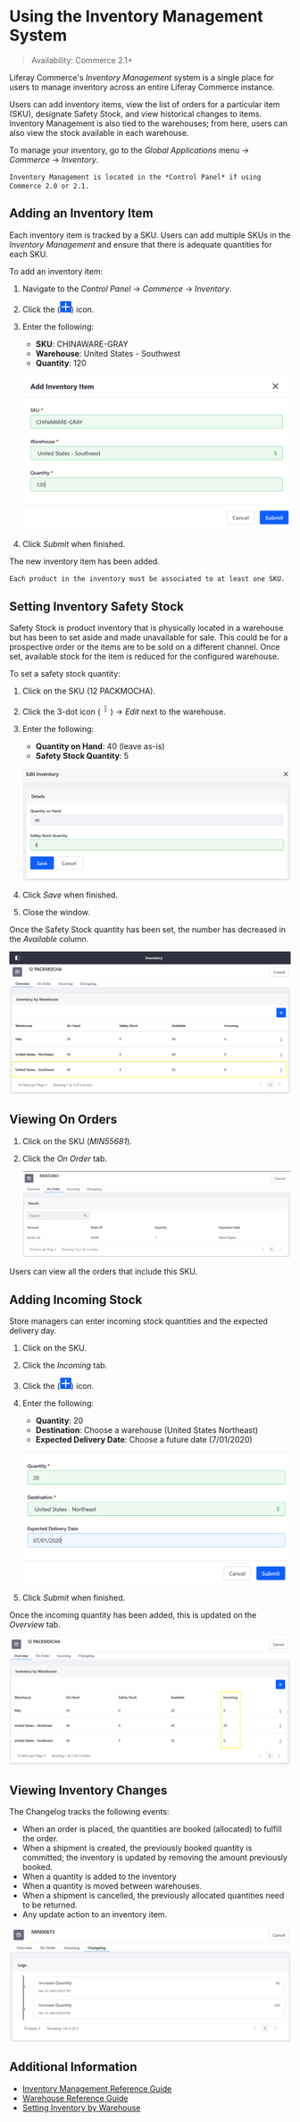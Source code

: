 # Using the Inventory Management System

> Availability: Commerce 2.1+

Liferay Commerce's _Inventory Management_ system is a single place for users to manage inventory across an entire Liferay Commerce instance.

Users can add inventory items, view the list of orders for a particular item (SKU), designate Safety Stock, and view historical changes to items. Inventory Management is also tied to the warehouses; from here, users can also view the stock available in each warehouse.

To manage your inventory, go to the _Global Applications_ menu &rarr; _Commerce_ &rarr; _Inventory_.

```{note}
Inventory Management is located in the *Control Panel* if using Commerce 2.0 or 2.1.
```

## Adding an Inventory Item

Each inventory item is tracked by a SKU. Users can add multiple SKUs in the _Inventory Management_ and ensure that there is adequate quantities for each SKU.

To add an inventory item:

1. Navigate to the _Control Panel_ &rarr; _Commerce_ &rarr; _Inventory_.
1. Click the (![Add Icon](../images/icon-add.png)) icon.
1. Enter the following:

    * **SKU**: CHINAWARE-GRAY
    * **Warehouse**: United States - Southwest
    * **Quantity**: 120

    ![Add a new inventory item.](./using-the-inventory-management-system/images/01.png)

1. Click _Submit_ when finished.

The new inventory item has been added.

```{important}
Each product in the inventory must be associated to at least one SKU.
```

## Setting Inventory Safety Stock

Safety Stock is product inventory that is physically located in a warehouse but has been to set aside and made unavailable for sale. This could be for a prospective order or the items are to be sold on a different channel. Once set, available stock for the item is reduced for the configured warehouse.

To set a safety stock quantity:

1. Click on the SKU (12 PACKMOCHA).
1. Click the 3-dot icon (![Actions](../images/icon-actions.png)) &rarr; _Edit_ next to the warehouse.
1. Enter the following:

   * **Quantity on Hand**: 40 (leave as-is)
   * **Safety Stock Quantity**: 5

    ![Set a safety stock quantity.](./using-the-inventory-management-system/images/02.png)

1. Click _Save_ when finished.
1. Close the window.

Once the Safety Stock quantity has been set, the number has decreased in the _Available_ column.

![Setting a safety stock quantity reduces the available stock in that warehouse.](./using-the-inventory-management-system/images/03.png)

## Viewing On Orders

1. Click on the SKU (_MIN55681_).
1. Click the _On Order_ tab.

    ![Setting a safety stock quantity reduces the available stock in that warehouse.](./using-the-inventory-management-system/images/06.png)

Users can view all the orders that include this SKU.

## Adding Incoming Stock

Store managers can enter incoming stock quantities and the expected delivery day.

1. Click on the SKU.
1. Click the _Incoming_ tab.
1. Click the (![Add Icon](../images/icon-add.png)) icon.
1. Enter the following:

    * **Quantity**: 20
    * **Destination**: Choose a warehouse (United States Northeast)
    * **Expected Delivery Date**: Choose a future date (7/01/2020)

    ![Add incoming stock.](./using-the-inventory-management-system/images/04.png)

1. Click _Submit_ when finished.

Once the incoming quantity has been added, this is updated on the _Overview_ tab.

![The incoming stock quantity is updated on the SKU's Overview tab.](./using-the-inventory-management-system/images/05.png)

## Viewing Inventory Changes

The Changelog tracks the following events:

* When an order is placed, the quantities are booked (allocated) to fulfill the order.
* When a shipment is created, the previously booked quantity is committed; the inventory is updated by removing the amount previously booked.
* When a quantity is added to the inventory
* When a quantity is moved between warehouses.
* When a shipment is cancelled, the previously allocated quantities need to be returned.
* Any update action to an inventory item.

![Changelog tracks changes.](./using-the-inventory-management-system/images/07.png)

## Additional Information

* [Inventory Management Reference Guide](./inventory-management-reference-guide.md)
* [Warehouse Reference Guide](./warehouse-reference-guide.md)
* [Setting Inventory by Warehouse](./setting-inventory-by-warehouse.md)
